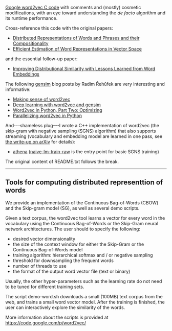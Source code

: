 [Google word2vec C code](https://github.com/tmikolov/word2vec) with
comments and (mostly) cosmetic modifications, with an eye toward
understanding the *de facto* algorithm and its runtime performance.

Cross-reference this code with the original papers:
* [Distributed Representations of Words and Phrases and their Compositionality](https://papers.nips.cc/paper/5021-distributed-representations-of-words-and-phrases-and-their-compositionality)
* [Efficient Estimation of Word Representations in Vector Space](https://arxiv.org/abs/1301.3781)

and the essential follow-up paper:
* [Improving Distributional Similarity with Lessons Learned from Word Embeddings](https://transacl.org/ojs/index.php/tacl/article/view/570)

The following [gensim](https://radimrehurek.com/gensim/models/word2vec.html) blog posts by Radim Řehůřek are very interesting and informative:
* [Making sense of word2vec](https://rare-technologies.com/making-sense-of-word2vec/)
* [Deep learning with word2vec and gensim](https://rare-technologies.com/deep-learning-with-word2vec-and-gensim/)
* [Word2vec in Python, Part Two: Optimizing](https://rare-technologies.com/word2vec-in-python-part-two-optimizing/)
* [Parallelizing word2vec in Python](https://rare-technologies.com/parallelizing-word2vec-in-python/)

And---shameless plug---I wrote a C++ implementation of word2vec (the skip-gram with negative sampling (SGNS) algorithm) that also supports streaming (vocabulary and embedding model are learned in one pass, see [the write-up on arXiv](https://arxiv.org/abs/1704.07463) for details):
* [athena](https://github.com/cjmay/athena) ([naive-lm-train-raw](https://github.com/cjmay/athena/blob/master/athena/naive-lm-train-raw.cpp) is the entry point for basic SGNS training)

The original content of README.txt follows the break.

---

Tools for computing distributed representtion of words
------------------------------------------------------

We provide an implementation of the Continuous Bag-of-Words (CBOW) and the Skip-gram model (SG), as well as several demo scripts.

Given a text corpus, the word2vec tool learns a vector for every word in the vocabulary using the Continuous
Bag-of-Words or the Skip-Gram neural network architectures. The user should to specify the following:
 - desired vector dimensionality
 - the size of the context window for either the Skip-Gram or the Continuous Bag-of-Words model
 - training algorithm: hierarchical softmax and / or negative sampling
 - threshold for downsampling the frequent words 
 - number of threads to use
 - the format of the output word vector file (text or binary)

Usually, the other hyper-parameters such as the learning rate do not need to be tuned for different training sets. 

The script demo-word.sh downloads a small (100MB) text corpus from the web, and trains a small word vector model. After the training
is finished, the user can interactively explore the similarity of the words.

More information about the scripts is provided at https://code.google.com/p/word2vec/
